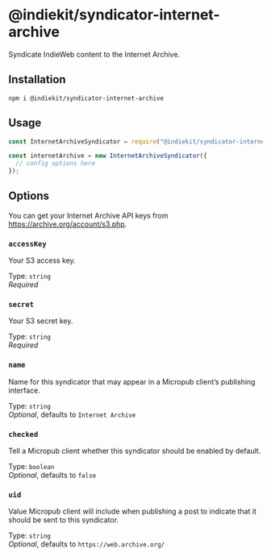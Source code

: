 # @indiekit/syndicator-internet-archive

Syndicate IndieWeb content to the Internet Archive.

## Installation

`npm i @indiekit/syndicator-internet-archive`

## Usage

```js
const InternetArchiveSyndicator = require("@indiekit/syndicator-internet-archive");

const internetArchive = new InternetArchiveSyndicator({
  // config options here
});
```

## Options

You can get your Internet Archive API keys from <https://archive.org/account/s3.php>.

### `accessKey`

Your S3 access key.

Type: `string`\
_Required_

### `secret`

Your S3 secret key.

Type: `string`\
_Required_

### `name`

Name for this syndicator that may appear in a Micropub client’s publishing interface.

Type: `string`\
_Optional_, defaults to `Internet Archive`

### `checked`

Tell a Micropub client whether this syndicator should be enabled by default.

Type: `boolean`\
_Optional_, defaults to `false`

### `uid`

Value Micropub client will include when publishing a post to indicate that it should be sent to this syndicator.

Type: `string`\
_Optional_, defaults to `https://web.archive.org/`
